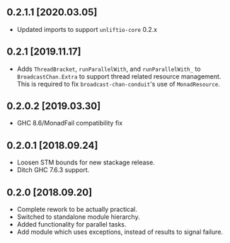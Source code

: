 0.2.1.1 [2020.03.05]
--------------------
* Updated imports to support `unliftio-core` 0.2.x

0.2.1 [2019.11.17]
------------------
* Adds `ThreadBracket`, `runParallelWith`, and `runParallelWith_` to
  `BroadcastChan.Extra` to support thread related resource management. This is
  required to fix `broadcast-chan-conduit`'s use of `MonadResource`.

0.2.0.2 [2019.03.30]
--------------------
* GHC 8.6/MonadFail compatibility fix

0.2.0.1 [2018.09.24]
--------------------
* Loosen STM bounds for new stackage release.
* Ditch GHC 7.6.3 support.

0.2.0 [2018.09.20]
------------------
* Complete rework to be actually practical.
* Switched to standalone module hierarchy.
* Added functionality for parallel tasks.
* Add module which uses exceptions, instead of results to signal failure.
